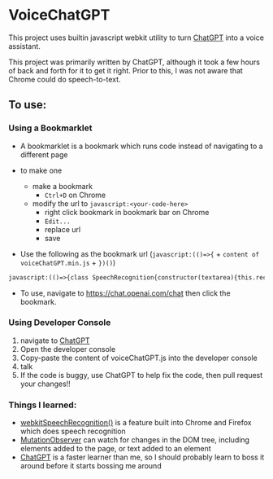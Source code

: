 # VoiceChatGPT
This project uses builtin javascript webkit utility to turn [ChatGPT](https://chat.openai.com/chat) into a voice assistant.

This project was primarily written by ChatGPT, although it took a few hours of back and forth for it to get it right. 
Prior to this, I was not aware that Chrome could do speech-to-text.

## To use:

### Using a Bookmarklet
* A bookmarklet is a bookmark which runs code instead of navigating to a different page
* to make one
    * make a bookmark 
      * `Ctrl+D` on Chrome
    * modify the url to `javascript:<your-code-here>` 
      * right click bookmark in bookmark bar on Chrome
      * `Edit...`
      * replace url
      * save
    
* Use the following as the bookmark url (`javascript:(()=>{` + `content of voiceChatGPT.min.js` + `})()`)
```html
javascript:(()=>{class SpeechRecognition{constructor(textarea){this.recognition=new webkitSpeechRecognition;this.recognition.interimResults=true;this.speechSynthesis=window.speechSynthesis;this.observer=new MutationObserver(this.onMutation.bind(this));this.utterance=null;this.lastSpoken="";this.utterancesStarted=0;this.utterancesCompleted=0;this.onResult=this.onResult.bind(this);this.onEnd=this.onEnd.bind(this);this.onMutation=this.onMutation.bind(this);this.onBoundary=this.onBoundary.bind(this);this.onSpeechEnd=this.onSpeechEnd.bind(this);this.textarea=textarea;this.start()}onResult(event){const transcript=Array.from(event.results).map(result=>result[0]).map(result=>result.transcript).join("");this.textarea.value=transcript}onEnd(event){const submitButton=this.textarea.nextElementSibling;this.lastSpoken="";submitButton.click()}onMutation(mutations){mutations.forEach(mutation=>{if(mutation.type==="childList"){const chatbotResponse=mutation.addedNodes[0];if(chatbotResponse){this.observer.observe(chatbotResponse,{childList:true,subtree:true,characterData:true,characterDataOldValue:true})}}else if(mutation.type==="characterData"){const text=mutation.oldValue;if(text&&text!==this.lastSpoken){let t=text.replace(this.lastSpoken,"");if(!this.utterance){this.utterance=new SpeechSynthesisUtterance;this.utterance.rate=2;this.speechSynthesis.addEventListener("boundary",this.onBoundary);this.utterance.addEventListener("end",this.onSpeechEnd)}this.utterance.text+=t;this.lastSpoken=text;if(!this.speechSynthesis.pending){this.utterance.text=t;this.utterancesStarted+=1;this.speechSynthesis.speak(this.utterance)}}}})}onBoundary(event){if(event.name==="word"){let t=event.utterance.text;if(t.includes(" ")){t=t.substring(0,t.indexOf(" "))+"..."}else{t+="..."}event.utterance.text=t;console.log("Modified utterance text:",event.utterance)}}onSpeechEnd(){console.warn("speech end");this.utterancesCompleted+=1;let u=this.utterancesCompleted;setTimeout((()=>{console.warn(u,this.utterancesStarted);if(this.utterancesStarted===u){this.recognition.start()}}).bind(this),1e3)}start(){this.recognition.addEventListener("result",this.onResult);this.recognition.addEventListener("end",this.onEnd);this.recognition.start();this.observer.observe(document.body,{childList:true,subtree:true})}cancel(){speechSynthesis.cancel()}}function listen(){const textarea=document.getElementsByTagName("textarea")[0];const recognition=new SpeechRecognition(textarea);recognition.start()}listen();})()
```

* To use, navigate to https://chat.openai.com/chat then click the bookmark.


### Using Developer Console
1. navigate to [ChatGPT](https://chat.openai.com/chat)
2. Open the developer console
3. Copy-paste the content of voiceChatGPT.js into the developer console
4. talk
5. If the code is buggy, use ChatGPT to help fix the code, then pull request your changes!!


### Things I learned:
* [webkitSpeechRecognition()](https://developer.mozilla.org/en-US/docs/Web/API/SpeechRecognition) is a feature built into Chrome and Firefox which does speech recognition
* [MutationObserver](https://developer.mozilla.org/en-US/docs/Web/API/MutationObserver) can watch for changes in the DOM tree, including elements added to the page, or text added to an element
* [ChatGPT](https://chat.openai.com/chat) is a faster learner than me, so I should probably learn to boss it around before it starts bossing me around